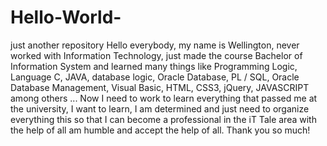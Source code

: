 # Hello-World-
just another repository
Hello everybody, my name is Wellington, never worked with Information Technology, just made the course Bachelor of Information System and learned many things like Programming Logic, Language C, JAVA, database logic, Oracle Database, PL / SQL, Oracle Database Management, Visual Basic, HTML, CSS3, jQuery, JAVASCRIPT among others ... Now I need to work to learn everything that passed me at the university, I want to learn, I am determined and just need to organize everything this so that I can become a professional in the iT Tale area with the help of all am humble and accept the help of all. Thank you so much!
